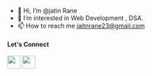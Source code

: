 - 👋 Hi, I’m @jatin Rane
- 👀 I’m interested in Web Development , DSA.
-  📫 How to reach me jaitnrane23@gmail.com
<h4>Let's Connect</h4>
<a target="_blank"href="https://www.instagram.com/jatinrane_14"><img src="https://i.pinimg.com/736x/71/72/16/7172161b580470deb78078669236d2c1.jpg" height="30px"></a>
<a target="_blank" href="https://www.linkedin.com/in/jatinrane/"><img src="https://w7.pngwing.com/pngs/402/997/png-transparent-linkedin-logo-computer-icons-facebook-user-profile-facebook-blue-angle-text.png" height="30px"></a>
